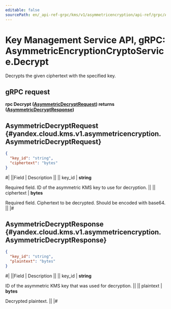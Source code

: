 ```yaml
---
editable: false
sourcePath: en/_api-ref-grpc/kms/v1/asymmetricencryption/api-ref/grpc/AsymmetricEncryptionCrypto/decrypt.md
---
```


# Key Management Service API, gRPC: AsymmetricEncryptionCryptoService.Decrypt

Decrypts the given ciphertext with the specified key.

## gRPC request

**rpc Decrypt ([AsymmetricDecryptRequest](#yandex.cloud.kms.v1.asymmetricencryption.AsymmetricDecryptRequest)) returns ([AsymmetricDecryptResponse](#yandex.cloud.kms.v1.asymmetricencryption.AsymmetricDecryptResponse))**

## AsymmetricDecryptRequest {#yandex.cloud.kms.v1.asymmetricencryption.AsymmetricDecryptRequest}

```json
{
  "key_id": "string",
  "ciphertext": "bytes"
}
```

#|
||Field | Description ||
|| key_id | **string**

Required field. ID of the asymmetric KMS key to use for decryption. ||
|| ciphertext | **bytes**

Required field. Ciphertext to be decrypted.
Should be encoded with base64. ||
|#

## AsymmetricDecryptResponse {#yandex.cloud.kms.v1.asymmetricencryption.AsymmetricDecryptResponse}

```json
{
  "key_id": "string",
  "plaintext": "bytes"
}
```

#|
||Field | Description ||
|| key_id | **string**

ID of the asymmetric KMS key that was used for decryption. ||
|| plaintext | **bytes**

Decrypted plaintext. ||
|#